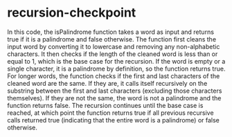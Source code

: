 # recursion-checkpoint
In this code, the isPalindrome function takes a word as input and returns true if it is a palindrome and false otherwise. The function first cleans the input word by converting it to lowercase and removing any non-alphabetic characters. It then checks if the length of the cleaned word is less than or equal to 1, which is the base case for the recursion. If the word is empty or a single character, it is a palindrome by definition, so the function returns true.
For longer words, the function checks if the first and last characters of the cleaned word are the same. If they are, it calls itself recursively on the substring between the first and last characters (excluding those characters themselves). If they are not the same, the word is not a palindrome and the function returns false. The recursion continues until the base case is reached, at which point the function returns true if all previous recursive calls returned true (indicating that the entire word is a palindrome) or false otherwise.
